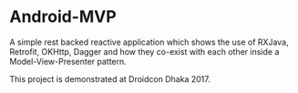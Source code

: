 # Android-MVP

A simple rest backed reactive application which shows the use of RXJava, Retrofit, OKHttp, Dagger and how they co-exist with 
each other inside a Model-View-Presenter pattern.

This project is demonstrated at Droidcon Dhaka 2017.
